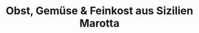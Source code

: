 ---
title: "Obst, Gemüse & Feinkost aus Sizilien Marotta"
url: /weingarten-baden/obst-gemuese-und-feinkost-aus-sizilien-marotta/
shop: Gemüse & Obst
---